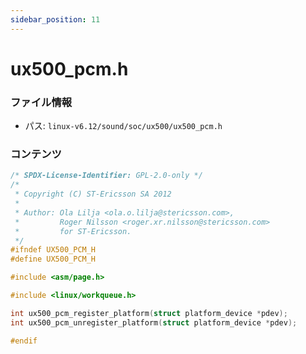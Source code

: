 ```yaml
---
sidebar_position: 11
---
```

# ux500_pcm.h

### ファイル情報

- パス: `linux-v6.12/sound/soc/ux500/ux500_pcm.h`

### コンテンツ

```h
/* SPDX-License-Identifier: GPL-2.0-only */
/*
 * Copyright (C) ST-Ericsson SA 2012
 *
 * Author: Ola Lilja <ola.o.lilja@stericsson.com>,
 *         Roger Nilsson <roger.xr.nilsson@stericsson.com>
 *         for ST-Ericsson.
 */
#ifndef UX500_PCM_H
#define UX500_PCM_H

#include <asm/page.h>

#include <linux/workqueue.h>

int ux500_pcm_register_platform(struct platform_device *pdev);
int ux500_pcm_unregister_platform(struct platform_device *pdev);

#endif

```
